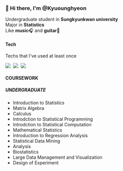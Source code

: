 ### 👋 Hi there, I'm @Kyuounghyeon

Undergraduate student in **Sungkyunkwan university** <br>
Major in **Statistics** <br>
Like **music**🎧 and **guitar**🎸 <br>

#### Tech

<p align="left"> Techs that I've used at least once </p>

<p align="left">
  <img src="https://img.shields.io/badge/R-276DC3?style=flat-square&logo=R&logoColor=white"/></a>&nbsp
  <img src="https://img.shields.io/badge/Python-3766AB?style=flat-square&logo=Python&logoColor=white"/></a>&nbsp
  <img src="https://img.shields.io/badge/PyTorch-EE4C2C?style=flat-square&logo=PyTorch&logoColor=white"/></a>
</p>


#### COURSEWORK 
##### UNDERGRADUATE
- Introduction to Statistics
- Matrix Algebra
- Calculus
- Introdction to Statistical Programming
- Introdction to Statistical Computation
- Mathematical Statistics
- Introduction to Regression Analysis
- Statistical Data Mining 
- Analysis 
- Biostatistics 
- Large Data Management and Visualization 
- Design of Experiment 


<!---
Kyounghyeon/Kyounghyeon is a ✨ special ✨ repository because its `README.md` (this file) appears on your GitHub profile.
You can click the Preview link to take a look at your changes.
--->
